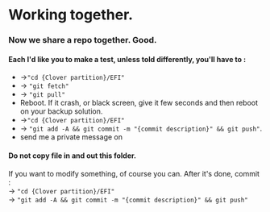 # Working together.

### Now we share a repo together. Good.

#### Each I'd like you to make a test, unless told differently, you'll have to :

* -&gt;`"cd {Clover partition}/EFI"`
* -&gt; `"git fetch"`
* -&gt; `"git pull"`
* Reboot. If it crash, or black screen, give it few seconds and then reboot on your backup solution.
* -&gt;`"cd {Clover partition}/EFI"`
* -&gt; `"git add -A && git commit -m "{commit description}" && git push"`.
* send me a private message on 

#### Do not copy file in and out this folder.

If you want to modify something, of course you can. After it's done, commit :  
-&gt; `"cd {Clover partition}/EFI"`  
-&gt; `"git add -A && git commit -m "{commit description}" && git push"`



